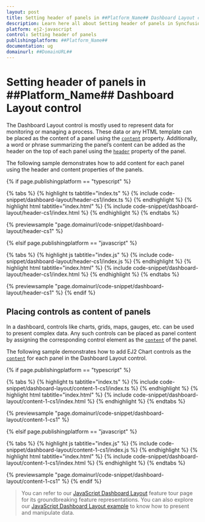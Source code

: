 ```yaml
---
layout: post
title: Setting header of panels in ##Platform_Name## Dashboard Layout control | Syncfusion
description: Learn here all about Setting header of panels in Syncfusion ##Platform_Name## Dashboard Layout control of Syncfusion Essential JS 2 and more.
platform: ej2-javascript
control: Setting header of panels
publishingplatform: ##Platform_Name##
documentation: ug
domainurl: ##DomainURL##
---
```


# Setting header of panels in ##Platform_Name## Dashboard Layout control

The Dashboard Layout control is mostly used to represent data for monitoring or managing a process. These data or any HTML template can be placed as the content of a panel using the [`content`](../../api/dashboard-layout/panelModel/#content)  property. Additionally, a word or phrase summarizing the panel’s content can be added as the header on the top of each panel using the [`header`](../../api/dashboard-layout/panelModel/#header)  property of the panel.

The following sample demonstrates how to add content for each panel using the header and content properties of the panels.

{% if page.publishingplatform == "typescript" %}

 {% tabs %}
{% highlight ts tabtitle="index.ts" %}
{% include code-snippet/dashboard-layout/header-cs1/index.ts %}
{% endhighlight %}
{% highlight html tabtitle="index.html" %}
{% include code-snippet/dashboard-layout/header-cs1/index.html %}
{% endhighlight %}
{% endtabs %}
        
{% previewsample "page.domainurl/code-snippet/dashboard-layout/header-cs1" %}

{% elsif page.publishingplatform == "javascript" %}

{% tabs %}
{% highlight js tabtitle="index.js" %}
{% include code-snippet/dashboard-layout/header-cs1/index.js %}
{% endhighlight %}
{% highlight html tabtitle="index.html" %}
{% include code-snippet/dashboard-layout/header-cs1/index.html %}
{% endhighlight %}
{% endtabs %}

{% previewsample "page.domainurl/code-snippet/dashboard-layout/header-cs1" %}
{% endif %}

## Placing controls as content of panels

In a dashboard, controls like charts, grids, maps, gauges, etc. can be used to present complex data. Any such controls can be placed as panel content by assigning the corresponding control element as the [`content`](../../api/dashboard-layout/panelModel/#content) of the panel.

The following sample demonstrates how to add EJ2 Chart controls as the [`content`](../../api/dashboard-layout/panelModel/#content) for each panel in the Dashboard Layout control.

{% if page.publishingplatform == "typescript" %}

 {% tabs %}
{% highlight ts tabtitle="index.ts" %}
{% include code-snippet/dashboard-layout/content-1-cs1/index.ts %}
{% endhighlight %}
{% highlight html tabtitle="index.html" %}
{% include code-snippet/dashboard-layout/content-1-cs1/index.html %}
{% endhighlight %}
{% endtabs %}
        
{% previewsample "page.domainurl/code-snippet/dashboard-layout/content-1-cs1" %}

{% elsif page.publishingplatform == "javascript" %}

{% tabs %}
{% highlight js tabtitle="index.js" %}
{% include code-snippet/dashboard-layout/content-1-cs1/index.js %}
{% endhighlight %}
{% highlight html tabtitle="index.html" %}
{% include code-snippet/dashboard-layout/content-1-cs1/index.html %}
{% endhighlight %}
{% endtabs %}

{% previewsample "page.domainurl/code-snippet/dashboard-layout/content-1-cs1" %}
{% endif %}

> You can refer to our [JavaScript Dashboard Layout](https://www.syncfusion.com/javascript-ui-controls/js-dashboard-layout) feature tour page for its groundbreaking feature representations. You can also explore our [JavaScript Dashboard Layout example](https://ej2.syncfusion.com/demos/#/material/dashboard-layout/default.html) to know how to present and manipulate data.